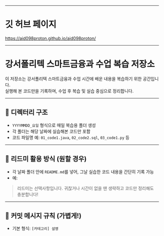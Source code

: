 
---

# 깃 허브 페이지
https://aid098proton.github.io/aid098proton/

---

# 강서폴리텍 스마트금융과 수업 복습 저장소

이 저장소는 강서폴리텍 스마트금융과 수업 시간에 배운 내용을 복습하기 위한 공간입니다.  
실행해 본 코드만을 기록하며, 수업 후 복습 및 실습 중심으로 정리합니다.

---

## 📁 디렉터리 구조

- `YYYYMMDD_요일` 형식으로 매일 복습용 폴더 생성  
- 각 폴더는 해당 날짜에 실습해본 코드만 포함  
- 코드 파일명 예: `01_code1.java`, `02_code2.sql`, `03_code1.py` 등

---

## 🧾 리드미 활용 방식 (원할 경우)

- 각 날짜 폴더 안에 `README.md`를 넣어, 그날 실습한 코드 내용을 간단히 기록 가능
- 예:
> 리드미는 선택사항입니다. 귀찮거나 시간이 없을 땐 생략하고 코드만 정리해도 충분합니다!

---

## 💬 커밋 메시지 규칙 (가볍게!)

- 기본 형식: `[카테고리] 설명`



